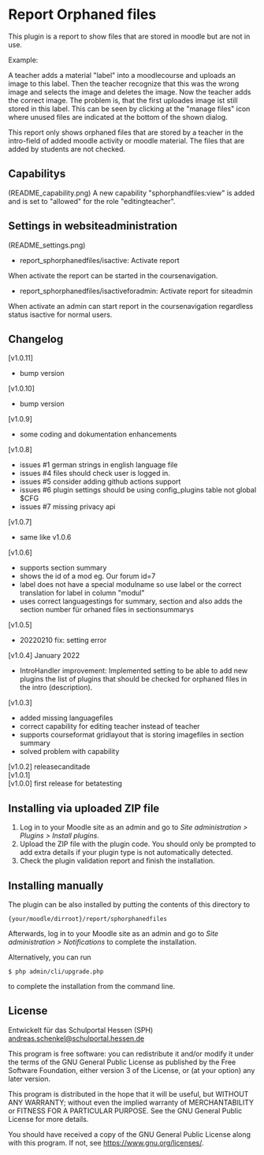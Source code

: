 # Report Orphaned files #

This plugin is a report to show files that are stored in moodle but are not in use.


Example:

A teacher adds a material "label" into a moodlecourse and uploads an image to this label. Then the teacher recognize that this was the wrong image and selects the image and deletes the image. Now the teacher adds the correct image.
The problem is, that the first uploades image ist still stored in this label. This can be seen by clicking at the "manage files" icon where unused files are indicated at the bottom of the shown dialog.


This report only shows orphaned files that are stored by a teacher in the intro-field of added moodle activity or moodle material. The files that are added by students are not checked.

## Capabilitys 
(README_capability.png)
A new capability "sphorphandfiles:view" is added and is set to "allowed" for the role "editingteacher". 

## Settings in websiteadministration
(README_settings.png)

- report_sphorphanedfiles/isactive: Activate report

When activate the report can be started in the coursenavigation.

- report_sphorphanedfiles/isactiveforadmin: Activate report for siteadmin 

When activate an admin can start report in the coursenavigation regardless status isactive for normal users.


## Changelog ##
[v1.0.11]

- bump version

[v1.0.10]

- bump version

[v1.0.9]

- some coding and dokumentation enhancements

[v1.0.8]

- issues #1 german strings in english language file
- issues #4 files should check user is logged in.
- issues #5 consider adding github actions support
- issues #6 plugin settings should be using config_plugins table not global $CFG
- issues #7 missing privacy api

[v1.0.7]

- same like v1.0.6

[v1.0.6]

- supports section summary
- shows the id of a mod eg.     Our forum id=7
- label does not have a special modulname so use label or the correct translation for label in column "modul"
- uses correct languagestings for summary, section and also adds the section number für orhaned files in sectionsummarys
  

[v1.0.5] 

- 20220210 fix: setting error


[v1.0.4] January 2022

- IntroHandler improvement: Implemented setting to be able to add new plugins the list of plugins that should be checked for orphaned files in the intro (description).


[v1.0.3] 

- added missing languagefiles
- correct capability for editing teacher instead of teacher
- supports courseformat gridlayout that is storing imagefiles in section summary
- solved problem with capability

[v1.0.2] releasecanditade  
[v1.0.1]   
[v1.0.0] first release for betatesting  



## Installing via uploaded ZIP file ##

1. Log in to your Moodle site as an admin and go to _Site administration >
   Plugins > Install plugins_.
2. Upload the ZIP file with the plugin code. You should only be prompted to add
   extra details if your plugin type is not automatically detected.
3. Check the plugin validation report and finish the installation.

## Installing manually ##

The plugin can be also installed by putting the contents of this directory to

    {your/moodle/dirroot}/report/sphorphanedfiles

Afterwards, log in to your Moodle site as an admin and go to _Site administration >
Notifications_ to complete the installation.

Alternatively, you can run

    $ php admin/cli/upgrade.php

to complete the installation from the command line.

## License ##

Entwickelt für das Schulportal Hessen (SPH)
<andreas.schenkel@schulportal.hessen.de>

This program is free software: you can redistribute it and/or modify it under
the terms of the GNU General Public License as published by the Free Software
Foundation, either version 3 of the License, or (at your option) any later
version.

This program is distributed in the hope that it will be useful, but WITHOUT ANY
WARRANTY; without even the implied warranty of MERCHANTABILITY or FITNESS FOR A
PARTICULAR PURPOSE.  See the GNU General Public License for more details.

You should have received a copy of the GNU General Public License along with
this program.  If not, see <https://www.gnu.org/licenses/>.
